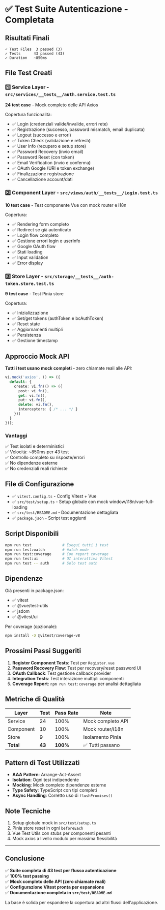 # ✅ Test Suite Autenticazione - Completata

## Risultati Finali

```
✓ Test Files  3 passed (3)
✓ Tests      43 passed (43)
✓ Duration   ~850ms
```

## File Test Creati

### 1️⃣ Service Layer - `src/services/__tests__/auth.service.test.ts`
**24 test case** - Mock completo delle API Axios

Copertura funzionalità:
- ✅ Login (credenziali valide/invalide, errori rete)
- ✅ Registrazione (successo, password mismatch, email duplicata)
- ✅ Logout (successo e errori)
- ✅ Token Check (validazione e refresh)
- ✅ User Info (recupero e setup store)
- ✅ Password Recovery (invio email)
- ✅ Password Reset (con token)
- ✅ Email Verification (invio e conferma)
- ✅ OAuth Google (URI e token exchange)
- ✅ Finalizzazione registrazione
- ✅ Cancellazione account/dati

### 2️⃣ Component Layer - `src/views/auth/__tests__/Login.test.ts`
**10 test case** - Test componente Vue con mock router e i18n

Copertura:
- ✅ Rendering form completo
- ✅ Redirect se già autenticato
- ✅ Login flow completo
- ✅ Gestione errori login e userInfo
- ✅ Google OAuth flow
- ✅ Stati loading
- ✅ Input validation
- ✅ Error display

### 3️⃣ Store Layer - `src/storage/__tests__/auth-token.store.test.ts`
**9 test case** - Test Pinia store

Copertura:
- ✅ Inizializzazione
- ✅ Set/get tokens (authToken e bcAuthToken)
- ✅ Reset state
- ✅ Aggiornamenti multipli
- ✅ Persistenza
- ✅ Gestione timestamp

## Approccio Mock API

**Tutti i test usano mock completi** - zero chiamate reali alle API:

```typescript
vi.mock('axios', () => ({
  default: {
    create: vi.fn(() => ({
      post: vi.fn(),
      get: vi.fn(),
      put: vi.fn(),
      delete: vi.fn(),
      interceptors: { /* ... */ }
    }))
  }
}));
```

### Vantaggi
✅ Test isolati e deterministici  
✅ Velocità: ~850ms per 43 test  
✅ Controllo completo su risposte/errori  
✅ No dipendenze esterne  
✅ No credenziali reali richieste  

## File di Configurazione

- ✅ `vitest.config.ts` - Config Vitest + Vue
- ✅ `src/test/setup.ts` - Setup globale con mock window/i18n/vue-full-loading
- ✅ `src/test/README.md` - Documentazione dettagliata
- ✅ `package.json` - Script test aggiunti

## Script Disponibili

```bash
npm run test              # Esegui tutti i test
npm run test:watch        # Watch mode
npm run test:coverage     # Con report coverage
npm run test:ui           # UI interattiva Vitest
npm run test -- auth      # Solo test auth
```

## Dipendenze

Già presenti in package.json:
- ✅ vitest
- ✅ @vue/test-utils  
- ✅ jsdom
- ✅ @vitest/ui

Per coverage (opzionale):
```bash
npm install -D @vitest/coverage-v8
```

## Prossimi Passi Suggeriti

1. **Register Component Tests**: Test per `Register.vue`
2. **Password Recovery Flow**: Test per recovery/reset password UI
3. **OAuth Callback**: Test gestione callback provider
4. **Integration Tests**: Test interazione multipli componenti
5. **Coverage Report**: `npm run test:coverage` per analisi dettagliata

## Metriche di Qualità

| Layer | Test | Pass Rate | Note |
|-------|------|-----------|------|
| Service | 24 | 100% | Mock completo API |
| Component | 10 | 100% | Mock router/i18n |
| Store | 9 | 100% | Isolamento Pinia |
| **Total** | **43** | **100%** | ✅ Tutti passano |

## Pattern di Test Utilizzati

- **AAA Pattern**: Arrange-Act-Assert
- **Isolation**: Ogni test indipendente
- **Mocking**: Mock completo dipendenze esterne
- **Type Safety**: TypeScript con tipi completi
- **Async Handling**: Corretto uso di `flushPromises()`

## Note Tecniche

1. Setup globale mock in `src/test/setup.ts`
2. Pinia store reset in ogni `beforeEach`
3. Vue Test Utils con stubs per componenti pesanti
4. Mock axios a livello modulo per massima flessibilità

---

## Conclusione

✅ **Suite completa di 43 test per flusso autenticazione**  
✅ **100% test passing**  
✅ **Mock completo delle API (zero chiamate reali)**  
✅ **Configurazione Vitest pronta per espansione**  
✅ **Documentazione completa in `src/test/README.md`**

La base è solida per espandere la copertura ad altri flussi dell'applicazione.
